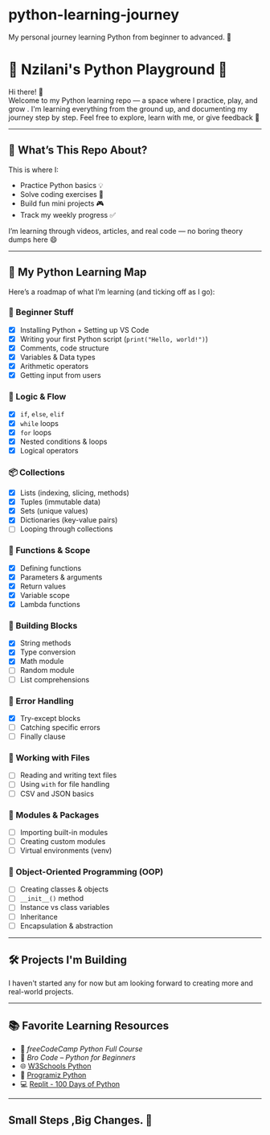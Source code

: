 # python-learning-journey
My personal journey learning Python from beginner to advanced. 🚀

# 🐍 Nzilani's Python Playground 🌱

Hi there! 👋  
Welcome to my Python learning repo — a space where I practice, play, and grow . I'm learning everything from the ground up, and documenting my journey step by step. Feel free to explore, learn with me, or give feedback 💬

---

## 📍 What’s This Repo About?

This is where I:
- Practice Python basics 💡  
- Solve coding exercises 🔧  
- Build fun mini projects 🎮  
- Track my weekly progress ✅  

I’m learning through videos, articles, and real code — no boring theory dumps here 😄

---

## 🧭 My Python Learning Map

Here’s a roadmap of what I’m learning (and ticking off as I go):

### 🐣 Beginner Stuff
- [x] Installing Python + Setting up VS Code  
- [x] Writing your first Python script (`print("Hello, world!")`)  
- [x] Comments, code structure  
- [x] Variables & Data types  
- [x] Arithmetic operators  
- [x] Getting input from users  

### 🔁 Logic & Flow
- [x] `if`, `else`, `elif`  
- [x] `while` loops  
- [x] `for` loops  
- [x] Nested conditions & loops  
- [x] Logical operators  

### 📦 Collections
- [x] Lists (indexing, slicing, methods)  
- [x] Tuples (immutable data)  
- [x] Sets (unique values)  
- [x] Dictionaries (key-value pairs)  
- [ ] Looping through collections  

### 🧠 Functions & Scope
- [x] Defining functions  
- [x] Parameters & arguments  
- [x] Return values  
- [x] Variable scope  
- [x] Lambda functions  

### 🧱 Building Blocks
- [x] String methods  
- [x] Type conversion  
- [x] Math module  
- [ ] Random module  
- [ ] List comprehensions  

### 🔧 Error Handling
- [x] Try-except blocks  
- [ ] Catching specific errors  
- [ ] Finally clause  

### 📂 Working with Files
- [ ] Reading and writing text files  
- [ ] Using `with` for file handling  
- [ ] CSV and JSON basics  

### 🔄 Modules & Packages
- [ ] Importing built-in modules  
- [ ] Creating custom modules  
- [ ] Virtual environments (venv)  

### 🧱 Object-Oriented Programming (OOP)
- [ ] Creating classes & objects  
- [ ] `__init__()` method  
- [ ] Instance vs class variables  
- [ ] Inheritance  
- [ ] Encapsulation & abstraction  

---

## 🛠️ Projects I'm Building

I haven't started any for now but am looking forward to creating more and real-world projects.

---

## 📚 Favorite Learning Resources
 
- 🎥 *freeCodeCamp Python Full Course*  
- 🎥 *Bro Code – Python for Beginners*  
- 🌐 [W3Schools Python](https://www.w3schools.com/python/)  
- 🧰 [Programiz Python](https://www.programiz.com/python-programming)  
- 💻 [Replit - 100 Days of Python](https://replit.com/)

---

## Small Steps ,Big Changes. 🚀

